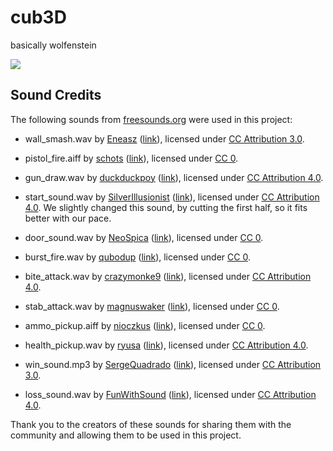 # cub3D
basically wolfenstein

![](https://github.com/fsandel/cub3D/media/gameplay.gif)

## Sound Credits

The following sounds from [freesounds.org](https://freesounds.org/) were used in this project:

- wall_smash.wav by [Eneasz](https://freesound.org/people/Eneasz/) ([link](https://freesound.org/people/Eneasz/sounds/161873/)), licensed under [CC Attribution 3.0](https://creativecommons.org/licenses/by-nc/3.0/).

- pistol_fire.aiff by [schots](https://freesound.org/people/schots/) ([link](https://freesound.org/people/schots/sounds/382735/)), licensed under [CC 0](https://creativecommons.org/publicdomain/zero/1.0/).

- gun_draw.wav by [duckduckpoy](https://freesound.org/people/duckduckpony/) ([link](https://freesound.org/people/duckduckpony/sounds/204043/)), licensed under [CC Attribution 4.0](https://creativecommons.org/licenses/by/4.0/).

- start_sound.wav by [SilverIllusionist](https://freesound.org/people/SilverIllusionist/) ([link](https://freesound.org/people/SilverIllusionist/sounds/685880/)), licensed under [CC Attribution 4.0](https://creativecommons.org/licenses/by/4.0/). We slightly changed this sound, by cutting the first half, so it fits better with our pace.

- door_sound.wav by [NeoSpica](https://freesound.org/people/NeoSpica/) ([link](https://freesound.org/people/NeoSpica/sounds/425090/)), licensed under [CC 0](https://creativecommons.org/publicdomain/zero/1.0/).

- burst_fire.wav by [qubodup](https://freesound.org/people/qubodup/) ([link](https://freesound.org/people/qubodup/sounds/482120/)), licensed under [CC 0](https://creativecommons.org/publicdomain/zero/1.0/).

- bite_attack.wav by [crazymonke9](https://freesound.org/people/crazymonke9/) ([link](https://freesound.org/people/crazymonke9/sounds/418105/)), licensed under [CC Attribution 4.0](https://creativecommons.org/licenses/by/4.0/).

- stab_attack.wav by [magnuswaker](https://freesound.org/people/magnuswaker/) ([link](https://freesound.org/people/magnuswaker/sounds/524215/)), licensed under [CC 0](https://creativecommons.org/publicdomain/zero/1.0/).

- ammo_pickup.aiff by [nioczkus](https://freesound.org/people/nioczkus/) ([link](https://freesound.org/people/nioczkus/sounds/396331/)), licensed under [CC 0](https://creativecommons.org/publicdomain/zero/1.0/).

- health_pickup.wav by [ryusa](https://freesound.org/people/ryusa/) ([link](https://freesound.org/people/ryusa/sounds/531134/)), licensed under [CC Attribution 4.0](https://creativecommons.org/licenses/by/4.0/).

- win_sound.mp3 by [SergeQuadrado](https://freesound.org/people/SergeQuadrado/) ([link](https://freesound.org/people/SergeQuadrado/sounds/455426/)), licensed under [CC Attribution 3.0](https://creativecommons.org/licenses/by-nc/3.0/).

- loss_sound.wav by [FunWithSound](https://freesound.org/people/FunWithSound/) ([link](https://freesound.org/people/FunWithSound/sounds/394898/)), licensed under [CC Attribution 4.0](https://creativecommons.org/licenses/by/4.0/).

Thank you to the creators of these sounds for sharing them with the community and allowing them to be used in this project.
